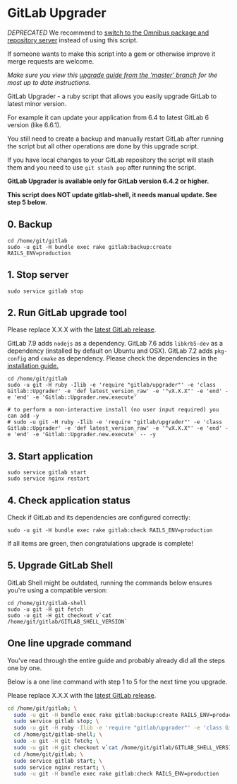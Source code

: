 # GitLab Upgrader

*DEPRECATED* We recommend to [switch to the Omnibus package and repository server](https://about.gitlab.com/update/) instead of using this script.

If someone wants to make this script into a gem or otherwise improve it merge requests are welcome.

*Make sure you view this [upgrade guide from the 'master' branch](../../../master/doc/update/upgrader.md) for the most up to date instructions.*

GitLab Upgrader - a ruby script that allows you easily upgrade GitLab to latest minor version.

For example it can update your application from 6.4 to latest GitLab 6 version (like 6.6.1).

You still need to create a backup and manually restart GitLab after running the script but all other operations are done by this upgrade script.

If you have local changes to your GitLab repository the script will stash them and you need to use `git stash pop` after running the script.

**GitLab Upgrader is available only for GitLab version 6.4.2 or higher.**

**This script does NOT update gitlab-shell, it needs manual update. See step 5 below.**

## 0. Backup

    cd /home/git/gitlab
    sudo -u git -H bundle exec rake gitlab:backup:create RAILS_ENV=production

## 1. Stop server

    sudo service gitlab stop

## 2. Run GitLab upgrade tool

Please replace X.X.X with the [latest GitLab release](https://packages.gitlab.com/gitlab/gitlab-ce).

GitLab 7.9 adds `nodejs` as a dependency. GitLab 7.6 adds `libkrb5-dev` as a dependency (installed by default on Ubuntu and OSX). GitLab 7.2 adds `pkg-config` and `cmake` as dependency. Please check the dependencies in the [installation guide.](https://gitlab.com/gitlab-org/gitlab-ce/blob/master/doc/install/installation.md#1-packages-dependencies)

    cd /home/git/gitlab
    sudo -u git -H ruby -Ilib -e 'require "gitlab/upgrader"' -e 'class Gitlab::Upgrader' -e 'def latest_version_raw' -e '"vX.X.X"' -e 'end' -e 'end' -e 'Gitlab::Upgrader.new.execute'

    # to perform a non-interactive install (no user input required) you can add -y
    # sudo -u git -H ruby -Ilib -e 'require "gitlab/upgrader"' -e 'class Gitlab::Upgrader' -e 'def latest_version_raw' -e '"vX.X.X"' -e 'end' -e 'end' -e 'Gitlab::Upgrader.new.execute' -- -y

## 3. Start application

    sudo service gitlab start
    sudo service nginx restart

## 4. Check application status

Check if GitLab and its dependencies are configured correctly:

    sudo -u git -H bundle exec rake gitlab:check RAILS_ENV=production

If all items are green, then congratulations upgrade is complete!

## 5. Upgrade GitLab Shell

GitLab Shell might be outdated, running the commands below ensures you're using a compatible version:

```
cd /home/git/gitlab-shell
sudo -u git -H git fetch
sudo -u git -H git checkout v`cat /home/git/gitlab/GITLAB_SHELL_VERSION`
```

## One line upgrade command

You've read through the entire guide and probably already did all the steps one by one.

Below is a one line command with step 1 to 5 for the next time you upgrade.

Please replace X.X.X with the [latest GitLab release](https://packages.gitlab.com/gitlab/gitlab-ce).

```bash
cd /home/git/gitlab; \
  sudo -u git -H bundle exec rake gitlab:backup:create RAILS_ENV=production; \
  sudo service gitlab stop; \
  sudo -u git -H ruby -Ilib -e 'require "gitlab/upgrader"' -e 'class Gitlab::Upgrader' -e 'def latest_version_raw' -e '"vX.X.X"' -e 'end' -e 'end' -e 'Gitlab::Upgrader.new.execute' -- -y; \
  cd /home/git/gitlab-shell; \
  sudo -u git -H git fetch; \
  sudo -u git -H git checkout v`cat /home/git/gitlab/GITLAB_SHELL_VERSION`; \
  cd /home/git/gitlab; \
  sudo service gitlab start; \
  sudo service nginx restart; \
  sudo -u git -H bundle exec rake gitlab:check RAILS_ENV=production
```